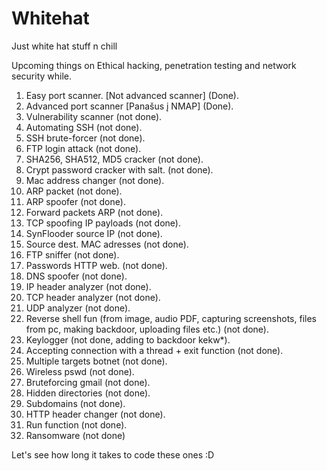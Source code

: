 # Whitehat
Just white hat stuff n chill

Upcoming things on Ethical hacking, penetration testing and network security while.

1. Easy port scanner. [Not advanced scanner] (Done).
2. Advanced port scanner [Panašus į NMAP] (Done).
3. Vulnerability scanner (not done).
4. Automating SSH (not done).
5. SSH brute-forcer (not done).
6. FTP login attack (not done).
7. SHA256, SHA512, MD5 cracker (not done).
8. Crypt password cracker with salt. (not done).
9. Mac address changer (not done).
10. ARP packet (not done).
11. ARP spoofer (not done).
12. Forward packets ARP (not done).
13. TCP spoofing IP payloads (not done).
14. SynFlooder source IP (not done).
15. Source dest. MAC adresses (not done).
16. FTP sniffer (not done).
17. Passwords HTTP web. (not done).
18. DNS spoofer (not done).
19. IP header analyzer (not done).
20. TCP header analyzer (not done).
21. UDP analyzer (not done).
22. Reverse shell fun (from image, audio PDF, capturing screenshots, files from pc, making backdoor, uploading files etc.) (not done).
23. Keylogger (not done, adding to backdoor kekw*).
24. Accepting connection with a thread + exit function (not done).
25. Multiple targets botnet (not done).
26. Wireless pswd (not done).
27. Bruteforcing gmail (not done).
28. Hidden directories (not done).
29. Subdomains (not done).
30. HTTP header changer (not done).
31. Run function (not done).
32. Ransomware (not done)


Let's see how long it takes to code these ones :D

